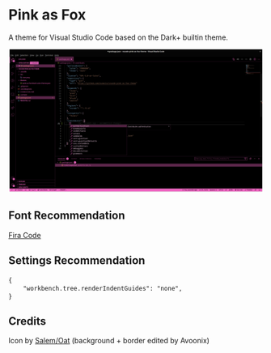 # Pink as Fox

A theme for Visual Studio Code based on the Dark+ builtin theme.

![screenshot](res/screenshot0.png)

## Font Recommendation

[Fira Code](https://github.com/tonsky/FiraCode)

## Settings Recommendation

```jsonc
{
    "workbench.tree.renderIndentGuides": "none",
}
```

## Credits

Icon by [Salem/Oat](https://www.spookyfoxinc.com/) (background + border edited by Avoonix)
